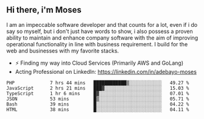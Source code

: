 ## Hi there, i'm Moses

I am an impeccable software developer and that counts for a lot, even if i do say so myself, but i don't just have words to show, i also possess a proven ability to maintain and enhance company software with the aim of improving operational functionality in line with business requirement. I build for the web and businesses with my favorite stacks.
- ⚡ Finding my way into Cloud Services (Primarily AWS and GoLang)
- Acting Professional on LinkedIn: https://linkedin.com/in/adebayo-moses

<!--START_SECTION:waka-->

```text
PHP             7 hrs 44 mins   ████████████▒░░░░░░░░░░░░   49.27 %
JavaScript      2 hrs 21 mins   ███▓░░░░░░░░░░░░░░░░░░░░░   15.03 %
TypeScript      1 hr 6 mins     █▓░░░░░░░░░░░░░░░░░░░░░░░   07.01 %
JSON            53 mins         █▒░░░░░░░░░░░░░░░░░░░░░░░   05.71 %
Bash            39 mins         █░░░░░░░░░░░░░░░░░░░░░░░░   04.22 %
HTML            38 mins         █░░░░░░░░░░░░░░░░░░░░░░░░   04.11 %
```

<!--END_SECTION:waka-->
